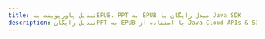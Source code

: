 ---title: تبدیل پاورپوینت بهEPUB، PPT به EPUB مبدل رایگان یا Java SDKdescription: تبدیل رایگانPPT به EPUB با استفاده از Java Cloud APIs & SDK. همچنین اسناد Microsoft PowerPoint را در Cloud ایجاد، ویرایش و رندر کنید.---